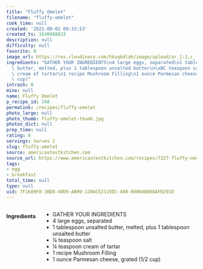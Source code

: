 ```yaml
---
title: "Fluffy Omelet"
filename: "fluffy-omelet"
cook_time: null
created: '2021-09-01 09:33:53'
created_ts: 1630488833
description: null
difficulty: null
favorite: 0
image_url: https://res.cloudinary.com/hksqkdlah/image/upload/ar_1:1,c_fill,dpr_2.0,f_auto,fl_lossy.progressive.strip_profile,g_faces:auto,q_auto:low,w_344/20178_sfs-fluffy-omelets-mushroom-filling-2
ingredients: "GATHER YOUR INGREDIENTS\n4 large eggs, separated\n1 tablespoon unsalted\
  \ butter, melted, plus 1 tablespoon unsalted butter\n\xBC teaspoon salt\n\xBC teaspoon\
  \ cream of tartar\n1 recipe Mushroom Filling\n1 ounce Parmesan cheese, grated (1/2\
  \ cup)"
intrash: 0
mine: null
name: Fluffy Omelet
p_recipe_id: 248
permalink: /recipes/fluffy-omelet
photo_large: null
photo_thumb: fluffy-omelet-thumb.jpg
photos_dict: null
prep_time: null
rating: 0
servings: Serves 2
slug: fluffy-omelet
source: americastestkitchen.com
source_url: https://www.americastestkitchen.com/recipes/7327-fluffy-omelet
tags:
- egg
- breakfast
total_time: null
type: null
uid: 7F1689F8-3BD8-40D9-AB99-1204CE2115DC-408-00004BD68AFD291D
---
```

<div class="large-8 medium-7 columns" id="writeup">	</div><!-- #writeup -->
</div><!-- #row-one -->
<div class="row" id="row-two">	<div class="medium-4 small-5 columns" id="ingredients"><h4>Ingredients</h4><div class="box box-ingredients content"><ul>
<li>GATHER YOUR INGREDIENTS</li>
<li>4 large eggs, separated</li>
<li>1 tablespoon unsalted butter, melted, plus 1 tablespoon unsalted butter</li>
<li>¼ teaspoon salt</li>
<li>¼ teaspoon cream of tartar</li>
<li>1 recipe Mushroom Filling</li>
<li>1 ounce Parmesan cheese, grated (1/2 cup)</li>
</ul>
</div>	</div>	<div class="medium-6 small-7 columns" id="directions">	</div>
